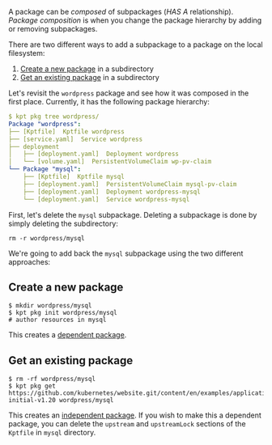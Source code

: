 A package can be _composed_ of subpackages (_HAS A_ relationship). _Package composition_ is when you
change the package hierarchy by adding or removing subpackages.

There are two different ways to add a subpackage to a package on the local filesystem:

1. [Create a new package] in a subdirectory
2. [Get an existing package] in a subdirectory

Let's revisit the `wordpress` package and see how it was composed in the first place.
Currently, it has the following package hierarchy:

```yaml
$ kpt pkg tree wordpress/
Package "wordpress":
├── [Kptfile]  Kptfile wordpress
├── [service.yaml]  Service wordpress
├── deployment
│   ├── [deployment.yaml]  Deployment wordpress
│   └── [volume.yaml]  PersistentVolumeClaim wp-pv-claim
└── Package "mysql":
    ├── [Kptfile]  Kptfile mysql
    ├── [deployment.yaml]  PersistentVolumeClaim mysql-pv-claim
    ├── [deployment.yaml]  Deployment wordpress-mysql
    └── [deployment.yaml]  Service wordpress-mysql
```

First, let's delete the `mysql` subpackage. Deleting a subpackage is done by simply deleting the
subdirectory:

```shell
rm -r wordpress/mysql
```

We're going to add back the `mysql` subpackage using the two different approaches:

## Create a new package

```shell
$ mkdir wordpress/mysql
$ kpt pkg init wordpress/mysql
# author resources in mysql
```

This creates a [dependent package].

## Get an existing package

```shell
$ rm -rf wordpress/mysql
$ kpt pkg get https://github.com/kubernetes/website.git/content/en/examples/application/mysql@snapshot-initial-v1.20 wordpress/mysql
```

This creates an [independent package]. If you wish to make this a dependent package, you
can delete the `upstream` and `upstreamLock` sections of the `Kptfile` in `mysql` directory.

[create a new package]: /book/03-packages/05-creating-a-package
[get an existing package]: /book/03-packages/01-getting-a-package
[dependent package]: /book/03-packages/01-getting-a-package
[independent package]: /book/03-packages/01-getting-a-package
